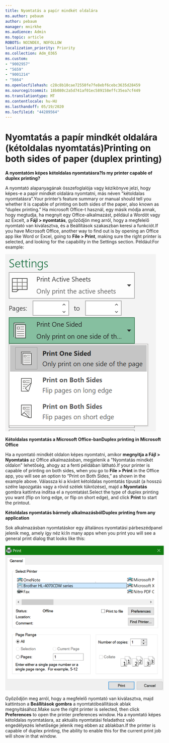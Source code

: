 ```yaml
---
title: Nyomtatás a papír mindkét oldalára
ms.author: pebaum
author: pebaum
manager: mnirkhe
ms.audience: Admin
ms.topic: article
ROBOTS: NOINDEX, NOFOLLOW
localization_priority: Priority
ms.collection: Adm_O365
ms.custom:
- "9002957"
- "5659"
- "9001214"
- "5664"
ms.openlocfilehash: c28c8b10cae72550fe7fe8ebf6cebc3635d28459
ms.sourcegitcommit: 18b080c2a5d741af01ec589158effc35ea7cf449
ms.translationtype: MT
ms.contentlocale: hu-HU
ms.lasthandoff: 05/19/2020
ms.locfileid: "44289564"
---
```

# <a name="printing-on-both-sides-of-paper-duplex-printing"></a><span data-ttu-id="d3e16-102">Nyomtatás a papír mindkét oldalára (kétoldalas nyomtatás)</span><span class="sxs-lookup"><span data-stu-id="d3e16-102">Printing on both sides of paper (duplex printing)</span></span>

<span data-ttu-id="d3e16-103">**A nyomtatóm képes kétoldalas nyomtatásra?**</span><span class="sxs-lookup"><span data-stu-id="d3e16-103">**Is my printer capable of duplex printing?**</span></span>

<span data-ttu-id="d3e16-104">A nyomtató alapanyagának összefoglalója vagy kézikönyve jelzi, hogy képes-e a papír mindkét oldalára nyomtatni, más néven "kétoldalas nyomtatásra".</span><span class="sxs-lookup"><span data-stu-id="d3e16-104">Your printer’s feature summary or manual should tell you whether it is capable of printing on both sides of the paper, also known as “duplex printing.”</span></span> <span data-ttu-id="d3e16-105">Ha microsoft Office-t használ, egy másik módja annak, hogy megtudja, ha megnyit egy Office-alkalmazást, például a Wordöt vagy az Excelt, a **Fájl > nyomtatás**, győződjön meg arról, hogy a megfelelő nyomtató van kiválasztva, és a Beállítások szakaszban keresi a funkciót.</span><span class="sxs-lookup"><span data-stu-id="d3e16-105">If you have Microsoft Office, another way to find out is by opening an Office app like Word or Excel, going to **File > Print**, making sure the right printer is selected, and looking for the capability in the Settings section.</span></span> <span data-ttu-id="d3e16-106">Például:</span><span class="sxs-lookup"><span data-stu-id="d3e16-106">For example:</span></span> 

![Nyomtató beállításai](media/print-settings.png)

<span data-ttu-id="d3e16-108">**Kétoldalas nyomtatás a Microsoft Office-ban**</span><span class="sxs-lookup"><span data-stu-id="d3e16-108">**Duplex printing in Microsoft Office**</span></span>

<span data-ttu-id="d3e16-109">Ha a nyomtató mindkét oldalon képes nyomtatni, amikor **megnyitja a Fájl > Nyomtatás** az Office alkalmazásban, megjelenik a "Nyomtatás mindkét oldalon" lehetőség, ahogy az a fenti példában látható.</span><span class="sxs-lookup"><span data-stu-id="d3e16-109">If your printer is capable of printing on both sides, when you go to **File > Print** in the Office app, you will see an option to “Print on Both Sides,” as shown in the example above.</span></span>  <span data-ttu-id="d3e16-110">Válassza ki a kívánt kétoldalas nyomtatás típusát (a hosszú szélre lapozgatás vagy a rövid szélek tükrözése), majd a **Nyomtatás** gombra kattintva indítsa el a nyomtatást.</span><span class="sxs-lookup"><span data-stu-id="d3e16-110">Select the type of duplex printing you want (flip on long edge, or flip on short edge), and click **Print** to start the printout.</span></span>

<span data-ttu-id="d3e16-111">**Kétoldalas nyomtatás bármely alkalmazásból**</span><span class="sxs-lookup"><span data-stu-id="d3e16-111">**Duplex printing from any application**</span></span>

<span data-ttu-id="d3e16-112">Sok alkalmazásban nyomtatáskor egy általános nyomtatási párbeszédpanel jelenik meg, amely így néz ki:</span><span class="sxs-lookup"><span data-stu-id="d3e16-112">In many apps when you print you will see a general print dialog that looks like this:</span></span> 

![Nyomtatás párbeszédpanel](media/print-dialog.png)

<span data-ttu-id="d3e16-114">Győződjön meg arról, hogy a megfelelő nyomtató van kiválasztva, majd kattintson a **Beállítások gombra** a nyomtatóbeállítások ablak megnyitásához.</span><span class="sxs-lookup"><span data-stu-id="d3e16-114">Make sure the right printer is selected, then click **Preferences** to open the printer preferences window.</span></span> <span data-ttu-id="d3e16-115">Ha a nyomtató képes kétoldalas nyomtatásra, az aktuális nyomtatási feladathoz való engedélyezés lehetősége jelenik meg ebben az ablakban.</span><span class="sxs-lookup"><span data-stu-id="d3e16-115">If the printer is capable of duplex printing, the ability to enable this for the current print job will show in that window.</span></span>
